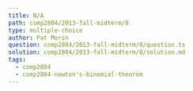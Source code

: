 ```yaml
---
title: N/A
path: comp2804/2013-fall-midterm/8
type: multiple-choice
author: Pat Morin
question: comp2804/2013-fall-midterm/8/question.ts
solution: comp2804/2013-fall-midterm/8/solution.md
tags:
  - comp2804
  - comp2804-newton's-binomial-theorem
---
```

